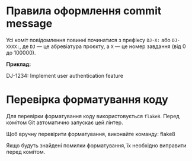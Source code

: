 # Правила оформлення commit message

Усі коміт повідомлення повинні починатися з префіксу `DJ-X:` або `DJ-XXXX:`, де `DJ` — це абревіатура проєкту, а `X` — це номер завдання (від 0 до 100000).

**Приклад:**

DJ-1234: Implement user authentication feature

# Перевірка форматування коду

Для перевірки форматування коду використовується `flake8`. Перед комітом Git автоматично запускає цей лінтер.

Щоб вручну перевірити форматування, виконайте команду: flake8

Якщо будуть знайдені помилки форматування, їх необхідно виправити перед комітом.
